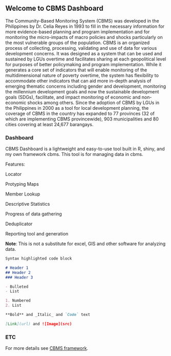## Welcome to CBMS Dashboard

The Community-Based Monitoring System (CBMS) was developed in the Philippines by Dr. Celia Reyes in 1993 to fill in the necessary information for more evidence-based planning and program implementation and for monitoring the micro-impacts of macro policies and shocks particularly on the most vulnerable groups of the population. CBMS is an organized process of collecting, processing, validating and use of data for various development concerns. It was designed as a system that can be used and sustained by LGUs overtime and facilitates sharing at each geopolitical level for purposes of better policymaking and program implementation. While it generates a core set of indicators that will enable monitoring of the multidimensional nature of poverty overtime, the system has flexibility to accommodate other indicators that can aid more in-depth analysis of emerging thematic concerns including gender and development, monitoring the millennium development goals and now the sustainable development goals (SDGs), facilitate, and impact monitoring of economic and non-economic shocks among others. Since the adoption of CBMS by LGUs in the Philippines in 2000 as a tool for local development planning, the coverage of CBMS in the country has expanded to 77 provinces (32 of which are implementing CBMS provincewide), 903 municipalities and 80 cities covering at least 24,677 barangays.


### Dashboard

CBMS Dashboard is a lightweight and easy-to-use tool built in R, shiny, and my own framework cbms. This tool is for managing data in cbms.

Features:

Locator

Protyping Maps

Member Lookup

Descriptive Statistics

Progress of data gathering

Deduplicator

Reporting tool and generation

**Note**: This is not a substitute for excel, GIS and other software for analyzing data.

```markdown
Syntax highlighted code block

# Header 1
## Header 2
### Header 3

- Bulleted
- List

1. Numbered
2. List

**Bold** and _Italic_ and `Code` text

[Link](url) and ![Image](src)
```



### ETC

For more details see [CBMS framework](https://github.com/rickrick100/cbms).


